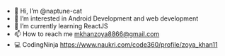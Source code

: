 - 👋 Hi, I’m @naptune-cat
- 👀 I’m interested in Android Development and web development
- 🌱 I’m currently learning ReactJS
- 📫 How to reach me mkhanzoya8866@gmail.com
- 💻 CodingNinja https://www.naukri.com/code360/profile/zoya_khan11

<!---
naptune-cat/naptune-cat is a ✨ special ✨ repository because its `README.md` (this file) appears on your GitHub profile.
You can click the Preview link to take a look at your changes.
--->
